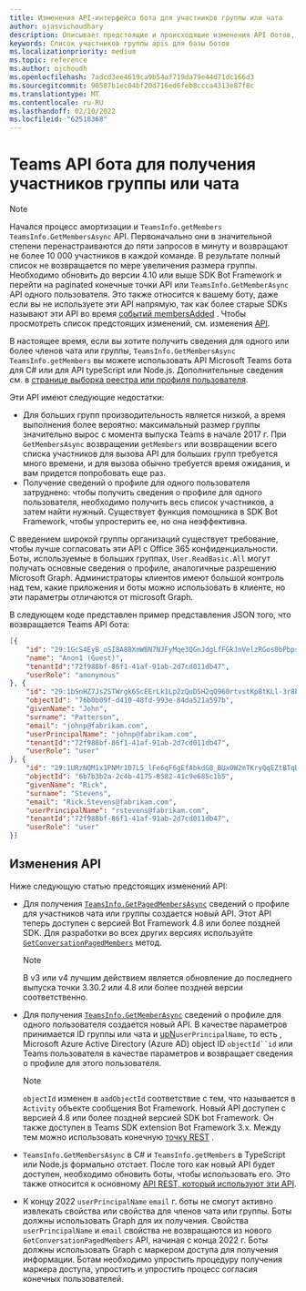 ```yaml
---
title: Изменения API-интерфейса бота для участников группы или чата
author: ojasvichoudhary
description: Описывает предстоящие и происходящие изменения API ботов, используемых для искания членов групп и чатов
keywords: Список участников группы apis для базы ботов
ms.localizationpriority: medium
ms.topic: reference
ms.author: ojchoudh
ms.openlocfilehash: 7adcd3ee4619ca9b54af719da79e44d71dc166d3
ms.sourcegitcommit: 90587b1ec04bf20d716ed6feb8ccca4313e87f8c
ms.translationtype: MT
ms.contentlocale: ru-RU
ms.lasthandoff: 02/10/2022
ms.locfileid: "62518368"
---
```

# <a name="teams-bot-api-changes-to-fetch-team-or-chat-members"></a>Teams API бота для получения участников группы или чата

>[!NOTE]
> Начался процесс амортизации и `TeamsInfo.getMembers` `TeamsInfo.GetMembersAsync` API. Первоначально они в значительной степени перенастраиваются до пяти запросов в минуту и возвращают не более 10 000 участников в каждой команде. В результате полный список не возвращается по мере увеличения размера группы.
> Необходимо обновить до версии 4.10 или выше SDK Bot Framework и перейти на paginated конечные точки API или `TeamsInfo.GetMemberAsync` API одного пользователя. Это также относится к вашему боту, даже если вы не используете эти API напрямую, так как более старые SDKs называют эти API во время [событий membersAdded](../bots/how-to/conversations/subscribe-to-conversation-events.md#team-members-added) . Чтобы просмотреть список предстоящих изменений, см. изменения [API](team-chat-member-api-changes.md#api-changes).

В настоящее время, если вы хотите получить сведения для одного или более членов чата или группы, [](/microsoftteams/platform/bots/how-to/get-teams-context?tabs=dotnet#fetch-the-roster-or-user-profile) `TeamsInfo.GetMembersAsync` `TeamsInfo.getMembers` вы можете использовать API Microsoft Teams бота для C# или для API typeScript или Node.js. Дополнительные сведения см. в [странице выборка реестра или профиля пользователя](../bots/how-to/get-teams-context.md#fetch-the-roster-or-user-profile).

Эти API имеют следующие недостатки:

* Для больших групп производительность является низкой, а время выполнения более вероятно: максимальный размер группы значительно вырос с момента выпуска Teams в начале 2017 г. При `GetMembersAsync` возвращении `getMembers` или возвращении всего списка участников для вызова API для больших групп требуется много времени, и для вызова обычно требуется время ожидания, и вам придется попробовать еще раз.
* Получение сведений о профиле для одного пользователя затруднено: чтобы получить сведения о профиле для одного пользователя, необходимо получить весь список участников, а затем найти нужный. Существует функция помощника в SDK Bot Framework, чтобы упростерить ее, но она неэффективна.

С введением широкой группы организаций существует требование, чтобы лучше согласовать эти API с Office 365 конфиденциальности. Боты, используемые в больших группах, `User.ReadBasic.All` могут получать основные сведения о профиле, аналогичные разрешению Microsoft Graph. Администраторы клиентов имеют большой контроль над тем, какие приложения и боты можно использовать в клиенте, но эти параметры отличаются от microsoft Graph.

В следующем коде представлен пример представления JSON того, что возвращается Teams API бота:

```json
[{
    "id": "29:1GcS4EyB_oSI8A88XmWBN7NJFyMqe3QGnJdgLfFGkJnVelzRGos0bPbpsfJjcbAD22bmKc4GMbrY2g4JDrrA8vM06X1-cHHle4zOE6U4ttcc",
    "name": "Anon1 (Guest)",
    "tenantId":"72f988bf-86f1-41af-91ab-2d7cd011db47",
    "userRole": "anonymous"
}, {
    "id": "29:1bSnHZ7Js2STWrgk6ScEErLk1Lp2zQuD5H2qQ960rtvstKp8tKLl-3r8b6DoW0QxZimuTxk_kupZ1DBMpvIQQUAZL-PNj0EORDvRZXy8kvWk",
    "objectId": "76b0b09f-d410-48fd-993e-84da521a597b",
    "givenName": "John",
    "surname": "Patterson",
    "email": "johnp@fabrikam.com",
    "userPrincipalName": "johnp@fabrikam.com",
    "tenantId":"72f988bf-86f1-41af-91ab-2d7cd011db47",
    "userRole": "user"
}, {
    "id": "29:1URzNQM1x1PNMr1D7L5_lFe6qF6gEfAbkdG8_BUxOW2mTKryQqEZtBTqDt10-MghkzjYDuUj4KG6nvg5lFAyjOLiGJ4jzhb99WrnI7XKriCs",
    "objectId": "6b7b3b2a-2c4b-4175-8582-41c9e685c1b5",
    "givenName": "Rick",
    "surname": "Stevens",
    "email": "Rick.Stevens@fabrikam.com",
    "userPrincipalName": "rstevens@fabrikam.com",
    "tenantId":"72f988bf-86f1-41af-91ab-2d7cd011db47",
    "userRole": "user"
}]
```

## <a name="api-changes"></a>Изменения API

Ниже следующую статью предстоящих изменений API:

* Для получения [`TeamsInfo.GetPagedMembersAsync`](/microsoftteams/platform/bots/how-to/get-teams-context?tabs=dotnet#fetch-the-roster-or-user-profile) сведений о профиле для участников чата или группы создается новый API. Этот API теперь доступен с версией Bot Framework 4.8 или более поздней SDK. Для разработки во всех других версиях используйте [`GetConversationPagedMembers`](/dotnet/api/microsoft.bot.connector.conversationsextensions.getconversationpagedmembersasync?view=botbuilder-dotnet-stable&preserve-view=true) метод.

    > [!NOTE]
    > В v3 или v4 лучшим действием является обновление до последнего выпуска точки 3.30.2 или 4.8 или более поздней версии соответственно.

* Для получения [`TeamsInfo.GetMemberAsync`](/microsoftteams/platform/bots/how-to/get-teams-context?tabs=dotnet#get-single-member-details) сведений о профиле для одного пользователя создается новый API. В качестве параметров принимается ID группы или чата и [upN](/windows/win32/ad/naming-properties#userprincipalname)`userPrincipalName`, то есть , Microsoft Azure Active Directory (Azure AD) object ID `objectId``id` или Teams пользователя в качестве параметров и возвращает сведения о профиле для этого пользователя.

    > [!NOTE]
    > `objectId` изменен в `aadObjectId` соответствие с тем, что называется в `Activity` объекте сообщения Bot Framework. Новый API доступен с версией 4.8 или более поздней версией SDK bot Framework. Он также доступен в Teams SDK extension Bot Framework 3.x. Между тем можно использовать конечную [точку REST](/microsoftteams/platform/bots/how-to/get-teams-context?tabs=json#get-single-member-details) .

* `TeamsInfo.GetMembersAsync` в C# и `TeamsInfo.getMembers` в TypeScript или Node.js формально отстает. После того как новый API будет доступен, необходимо обновить боты, чтобы использовать его. Это также относится к основному [API REST, который используют эти API](/microsoftteams/platform/bots/how-to/get-teams-context?tabs=json#tabpanel_CeZOj-G++Q_json).
* К концу 2022 `userPrincipalName` `email` г. боты не смогут активно извлекать свойства или свойства для членов чата или группы. Боты должны использовать Graph для их получения. Свойства `userPrincipalName` и `email` свойства не возвращаются из нового `GetConversationPagedMembers` API, начиная с конца 2022 г. Боты должны использовать Graph с маркером доступа для получения информации. Ботам необходимо упростить процедуру получения маркера доступа, упростить и упростить процесс согласия конечных пользователей.

